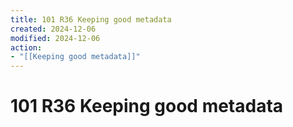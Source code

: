 ```yaml
---
title: 101 R36 Keeping good metadata
created: 2024-12-06
modified: 2024-12-06
action:
- "[[Keeping good metadata]]"
---
```

# 101 R36 Keeping good metadata
